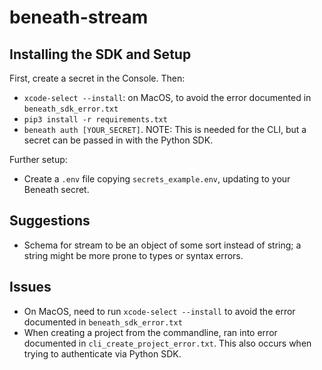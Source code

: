 # beneath-stream

## Installing the SDK and Setup

First, create a secret in the Console. Then:
- `xcode-select --install`: on MacOS, to avoid the error documented in `beneath_sdk_error.txt`
- `pip3 install -r requirements.txt`
- `beneath auth [YOUR_SECRET]`. NOTE: This is needed for the CLI, but a secret can be passed in with the Python SDK.

Further setup:
- Create a `.env` file copying `secrets_example.env`, updating to your Beneath secret.

## Suggestions

- Schema for stream to be an object of some sort instead of string; a string might be more prone to types or syntax errors.

## Issues

- On MacOS, need to run `xcode-select --install` to avoid the error documented in `beneath_sdk_error.txt`
- When creating a project from the commandline, ran into error documented in `cli_create_project_error.txt`. This also occurs when trying to authenticate via Python SDK.
